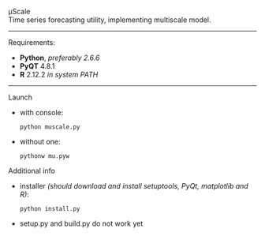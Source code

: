 μScale<br/>
Time series forecasting utility, implementing multiscale model.

---

Requirements:

* **Python**, *preferably 2.6.6*
* **PyQT** 4.8.1
* **R** 2.12.2 *in system PATH*

---

Launch

* with console:

    `python muscale.py`

* without one:

    `pythonw mu.pyw`

Additional info

* installer *(should download and install setuptools, PyQt, matplotlib and R)*:

    `python install.py`

* setup.py and build.py do not work yet